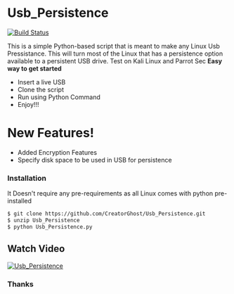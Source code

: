 # Usb_Persistence

[![Build Status](https://travis-ci.org/joemccann/dillinger.svg?branch=master)](https://travis-ci.org/joemccann/dillinger)

This is a simple Python-based script that is meant to make any Linux Usb Pressistance. This will turn most of the Linux that has a persistence option available to a persistent USB drive. Test on Kali Linux and Parrot Sec
<b> Easy way to get started </b>
  - Insert a live USB
  - Clone the script
  - Run using Python Command
  - Enjoy!!!

# New Features!

  - Added Encryption Features
  - Specify disk space to be used in USB for persistence


### Installation

It Doesn't require any pre-requirements as all Linux comes with python pre-installed



```sh
$ git clone https://github.com/CreatorGhost/Usb_Persistence.git
$ unzip Usb_Persistence
$ python Usb_Persistence.py
```




## Watch Video

[![Usb_Persistence](http://img.youtube.com/vi/dkFBJ5HmbLM/0.jpg)](http://www.youtube.com/watch?v=dkFBJ5HmbLM "Usb_Persistence")

### Thanks 

